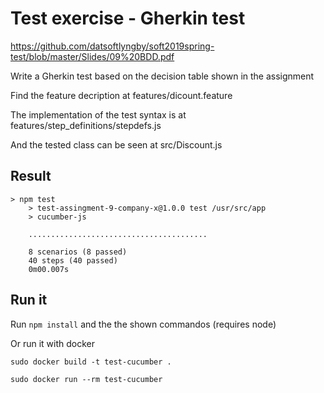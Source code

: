# Test exercise - Gherkin test

https://github.com/datsoftlyngby/soft2019spring-test/blob/master/Slides/09%20BDD.pdf

Write a Gherkin test based on the decision table shown in the assignment

Find the feature decription at features/dicount.feature

The implementation of the test syntax is at features/step_definitions/stepdefs.js

And the tested class can be seen at src/Discount.js


## Result

```
> npm test
    > test-assingment-9-company-x@1.0.0 test /usr/src/app
    > cucumber-js

    ........................................

    8 scenarios (8 passed)
    40 steps (40 passed)
    0m00.007s
```

## Run it

Run `npm install` and the the shown commandos (requires node)

Or run it with docker

`sudo docker build -t test-cucumber .`

`sudo docker run --rm test-cucumber`
